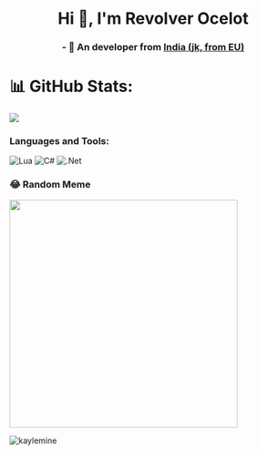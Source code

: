 <h1 align="center">Hi 👋, I'm Revolver Ocelot</h1>
<h3 align="center"> - 🚽 An developer from <a href="https://www.youtube.com/watch?v=CNDI4WlJ8eo">India (jk, from EU)</a> 

</h3>
 

# 📊 GitHub Stats:

![](https://github-readme-stats.vercel.app/api/top-langs/?username=KayleMine&theme=ayu-mirage&hide_border=false&include_all_commits=true&count_private=true&layout=compact&hide_progress=true&exclude_repo=Telegram-WoW-Whisper)
 

<h3 align="left">Languages and Tools:</h3>

![Lua](https://img.shields.io/badge/lua-%232C2D72.svg?style=plastic&logo=lua&logoColor=white) ![C#](https://img.shields.io/badge/c%23-%23239120.svg?style=plastic&logo=c-sharp&logoColor=white) ![.Net](https://img.shields.io/badge/.NET-5C2D91?style=plastic&logo=.net&logoColor=white)

### 😂 Random Meme
<img src='https://randommeme-five.vercel.app/' style="height: 400px;"/>
<p align="left"> <img src="https://komarev.com/ghpvc/?username=kaylemine&label=Profile%20views&color=0e75b6&style=flat" alt="kaylemine" /> </p>
